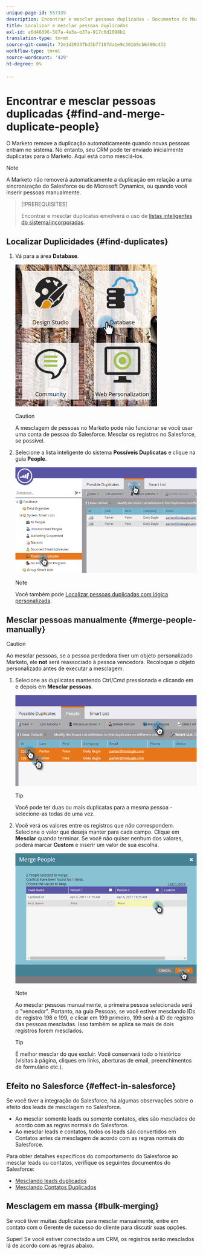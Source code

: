 ```yaml
---
unique-page-id: 557339
description: Encontrar e mesclar pessoas duplicadas - Documentos do Marketo - Documentação do produto
title: Localizar e mesclar pessoas duplicadas
exl-id: a6d46096-587a-4e3a-b37a-917c0d2098b1
translation-type: tm+mt
source-git-commit: 72e1d29347bd5b77107da1e9c30169cb6490c432
workflow-type: tm+mt
source-wordcount: '429'
ht-degree: 0%

---
```


# Encontrar e mesclar pessoas duplicadas {#find-and-merge-duplicate-people}

O Marketo remove a duplicação automaticamente quando novas pessoas entram no sistema. No entanto, seu CRM pode ter enviado inicialmente duplicatas para o Marketo. Aqui está como mesclá-los.

>[!NOTE]
>
>A Marketo não removerá automaticamente a duplicação em relação a uma sincronização do Salesforce ou do Microsoft Dynamics, ou quando você inserir pessoas manualmente.

>[!PREREQUISITES]
>
>Encontrar e mesclar duplicatas envolverá o uso de [listas inteligentes do sistema/incorporadas](/help/marketo/product-docs/core-marketo-concepts/smart-lists-and-static-lists/using-smart-lists/use-built-in-system-smart-lists.md).

## Localizar Duplicidades {#find-duplicates}

1. Vá para a área **Database**.

   ![](assets/db.png)

   >[!CAUTION]
   >
   >A mesclagem de pessoas no Marketo pode não funcionar se você usar uma conta de pessoa do Salesforce. Mesclar os registros no Salesforce, se possível.

1. Selecione a lista inteligente do sistema **Possíveis Duplicatas** e clique na guia **People**.

   ![](assets/two.png)

   >[!NOTE]
   >
   >Você também pode [Localizar pessoas duplicadas com lógica personalizada](/help/marketo/product-docs/core-marketo-concepts/smart-lists-and-static-lists/managing-people-in-smart-lists/find-duplicate-people-with-custom-logic.md).

## Mesclar pessoas manualmente {#merge-people-manually}

>[!CAUTION]
>
>Ao mesclar pessoas, se a pessoa perdedora tiver um objeto personalizado Marketo, ele **not** será reassociado à pessoa vencedora. Recoloque o objeto personalizado antes de executar a mesclagem.

1. Selecione as duplicatas mantendo Ctrl/Cmd pressionada e clicando em e depois em **Mesclar pessoas**.

   ![](assets/three.png)

   >[!TIP]
   >
   >Você pode ter duas ou mais duplicatas para a mesma pessoa - selecione-as todas de uma vez.

1. Você verá os valores entre os registros que _não_ correspondem. Selecione o valor que deseja manter para cada campo. Clique em **Mesclar** quando terminar. Se você não quiser nenhum dos valores, poderá marcar **Custom** e inserir um valor de sua escolha.

   ![](assets/four.png)

   >[!NOTE]
   >
   >Ao mesclar pessoas manualmente, a primeira pessoa selecionada será o &quot;vencedor&quot;. Portanto, na guia Pessoas, se você estiver mesclando IDs de registro 198 e 199, e clicar em 199 primeiro, 199 será a ID de registro das pessoas mescladas. Isso também se aplica se mais de dois registros forem mesclados.

   >[!TIP]
   >
   >É melhor mesclar do que excluir. Você conservará todo o histórico (visitas à página, cliques em links, aberturas de email, preenchimentos de formulário etc.).

## Efeito no Salesforce {#effect-in-salesforce}

Se você tiver a integração do Salesforce, há algumas observações sobre o efeito dos leads de mesclagem no Salesforce.

* Ao mesclar somente leads ou somente contatos, eles são mesclados de acordo com as regras normais do Salesforce.
* Ao mesclar leads e contatos, todos os leads são convertidos em Contatos antes da mesclagem de acordo com as regras normais do Salesforce.

Para obter detalhes específicos do comportamento do Salesforce ao mesclar leads ou contatos, verifique os seguintes documentos do Salesforce:

* [Mesclando leads duplicados](https://help.salesforce.com/HTViewHelpDoc?id=leads_merge.htm&amp;language=en_US)
* [Mesclando Contatos Duplicados](https://help.salesforce.com/HTViewHelpDoc?id=contacts_merge.htm&amp;language=en_US)

## Mesclagem em massa {#bulk-merging}

Se você tiver muitas duplicatas para mesclar manualmente, entre em contato com o Gerente de sucesso do cliente para discutir suas opções.

Super! Se você estiver conectado a um CRM, os registros serão mesclados lá de acordo com as regras abaixo.
